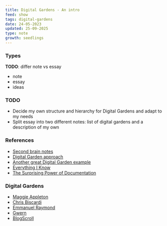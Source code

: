 ```yaml
---
title: Digital Gardens - An intro
feed: show
tags: digital-gardens
date: 24-05-2023
updated: 25-09-2025
type: note
growth: seedlings
---
```


### Types

**TODO**: differ note vs essay

- note
- essay
- ideas

### TODO

- Decide my own structure and hierarchy for Digital Gardens and adapt to my needs
- Split essay into two different notes: list of digital gardens and a description of my own

### References
- [Second brain notes](https://maggieappleton.com/basb)
- [Digital Garden approach](https://maggieappleton.com/garden-history)
- [Another great Digital Garden example](https://www.christopherbiscardi.com/)
- [Everything I Know](https://wiki.nikiv.dev/#content-structure)
- [The Surprising Power of Documentation](https://vadimkravcenko.com/shorts/proper-documentation/)

### Digital Gardens
- [Maggie Appleton](https://maggieappleton.com/garden-history)
- [Chris Biscardi](https://www.christopherbiscardi.com/)
- [Emmanuel Raymond](https://www.peoray.dev/)
- [Gwern](https://gwern.net/)
- [BlogScroll](https://blogscroll.com/)
